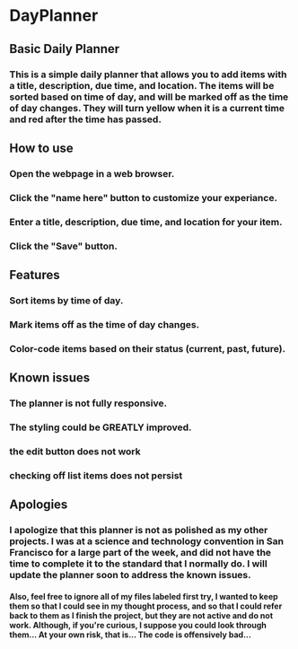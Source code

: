 # DayPlanner

## Basic Daily Planner
### This is a simple daily planner that allows you to add items with a title, description, due time, and location. The items will be sorted based on time of day, and will be marked off as the time of day changes. They will turn yellow when it is a current time and red after the time has passed.

## How to use
### Open the webpage in a web browser.
### Click the "name here" button to customize your experiance.
### Enter a title, description, due time, and location for your item.
### Click the "Save" button.

## Features
### Sort items by time of day.
### Mark items off as the time of day changes.
### Color-code items based on their status (current, past, future).

## Known issues
### The planner is not fully responsive.
### The styling could be GREATLY improved.
### the edit button does not work
### checking off list items does not persist

## Apologies
### I apologize that this planner is not as polished as my other projects. I was at a science and technology convention in San Francisco for a large part of the week, and did not have the time to complete it to the standard that I normally do. I will update the planner soon to address the known issues.

#### Also, feel free to ignore all of my files labeled first try, I wanted to keep them so that I could see in my thought process, and so that I could refer back to them as I finish the project, but they are not active and do not work. Although, if you're curious, I suppose you could look through them... At your own risk, that is... The code is offensively bad...
